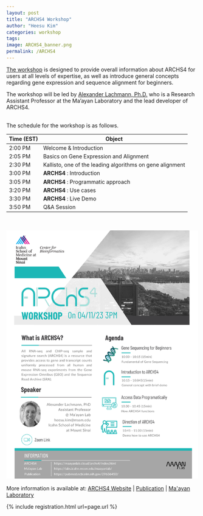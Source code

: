 ```yaml
---
layout: post
title: "ARCHS4 Workshop"
author: "Heesu Kim"
categories: workshop
tags: 
image: ARCHS4_banner.png
permalink: /ARCHS4
---
```


[The workshop](https://maayanlab.github.io/Workshop.io/ARCHS4) is designed to provide overall information about ARCHS4 for users at all levels of expertise, as well as introduce general concepts regarding gene expression and sequence alignment for beginners. 

The workshop will be led by [Alexander Lachmann, Ph.D.](https://profiles.mountsinai.org/alexander-lachmann) who is a Research Assistant Professor at the Ma’ayan Laboratory and the lead developer of ARCHS4.


<br>The schedule for the workshop is as follows. <br>

Time (EST) | Object  
----- | ------------------
2:00 PM  | Welcome & Introduction
2:05 PM  | Basics on Gene Expression and Alignment
2:30 PM  | Kallisto, one of the leading algorithms on gene alignment
3:00 PM  | **ARCHS4** : Introduction
3:05 PM  | **ARCHS4** : Programmatic approach
3:20 PM  | **ARCHS4** : Use cases
3:30 PM  | **ARCHS4** : Live Demo
3:50 PM  | Q&A Session

<br><br>
[![ARCHS4 flyer](./assets/images/ARCHS4_workshop.png)](https://maayanlab.cloud/archs4/)

More information is available at:
[ARCHS4 Website](https://maayanlab.cloud/archs4/) | [Publication](https://pubmed.ncbi.nlm.nih.gov/29636450/) | [Ma'ayan Laboratory](https://labs.icahn.mssm.edu/maayanlab/)


{% include registration.html url=page.url %}

